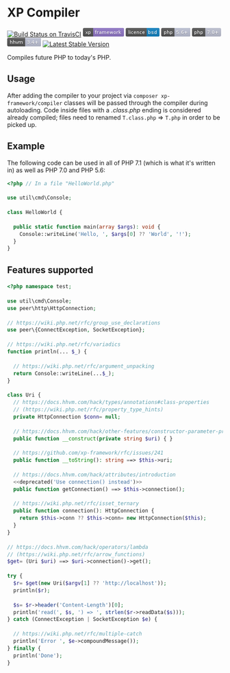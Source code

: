 XP Compiler
===========

[![Build Status on TravisCI](https://secure.travis-ci.org/xp-forge/sequence.svg)](http://travis-ci.org/xp-framework/ast)
[![XP Framework Module](https://raw.githubusercontent.com/xp-framework/web/master/static/xp-framework-badge.png)](https://github.com/xp-framework/core)
[![BSD Licence](https://raw.githubusercontent.com/xp-framework/web/master/static/licence-bsd.png)](https://github.com/xp-framework/core/blob/master/LICENCE.md)
[![Required PHP 5.6+](https://raw.githubusercontent.com/xp-framework/web/master/static/php-5_6plus.png)](http://php.net/)
[![Supports PHP 7.0+](https://raw.githubusercontent.com/xp-framework/web/master/static/php-7_0plus.png)](http://php.net/)
[![Supports HHVM 3.4+](https://raw.githubusercontent.com/xp-framework/web/master/static/hhvm-3_4plus.png)](http://hhvm.com/)
[![Latest Stable Version](https://poser.pugx.org/xp-framework/ast/version.png)](https://packagist.org/packages/xp-forge/sequence)

Compiles future PHP to today's PHP.

Usage
-----
After adding the compiler to your project via `composer xp-framework/compiler` classes will be passed through the compiler during autoloading. Code inside files with a *.class.php* ending is considered already compiled; files need to renamed `T.class.php` => `T.php` in order to be picked up.

Example
-------
The following code can be used in all of PHP 7.1 (which is what it's written in) as well as PHP 7.0 and PHP 5.6:

```php
<?php // In a file "HelloWorld.php"

use util\cmd\Console;

class HelloWorld {

  public static function main(array $args): void {
    Console::writeLine('Hello, ', $args[0] ?? 'World', '!');
  }
}
```

Features supported
------------------

```php
<?php namespace test;

use util\cmd\Console;
use peer\http\HttpConnection;

// https://wiki.php.net/rfc/group_use_declarations
use peer\{ConnectException, SocketException};

// https://wiki.php.net/rfc/variadics
function println(... $_) {

  // https://wiki.php.net/rfc/argument_unpacking
  return Console::writeLine(...$_);
}

class Uri {
  // https://docs.hhvm.com/hack/types/annotations#class-properties
  // (https://wiki.php.net/rfc/property_type_hints)
  private HttpConnection $conn= null;

  // https://docs.hhvm.com/hack/other-features/constructor-parameter-promotion
  public function __construct(private string $uri) { }

  // https://github.com/xp-framework/rfc/issues/241
  public function __toString(): string ==> $this->uri;

  // https://docs.hhvm.com/hack/attributes/introduction
  <<deprecated('Use connection() instead')>>
  public function getConnection() ==> $this->connection();

  // https://wiki.php.net/rfc/isset_ternary
  public function connection(): HttpConnection {
    return $this->conn ?? $this->conn= new HttpConnection($this);
  }
}

// https://docs.hhvm.com/hack/operators/lambda
// (https://wiki.php.net/rfc/arrow_functions)
$get= (Uri $uri) ==> $uri->connection()->get();

try {
  $r= $get(new Uri($argv[1] ?? 'http://localhost'));
  println($r);

  $s= $r->header('Content-Length')[0];
  println('read(', $s, ') => ', strlen($r->readData($s)));
} catch (ConnectException | SocketException $e) {

  // https://wiki.php.net/rfc/multiple-catch
  println('Error ', $e->compoundMessage());
} finally {
  println('Done');
}
```